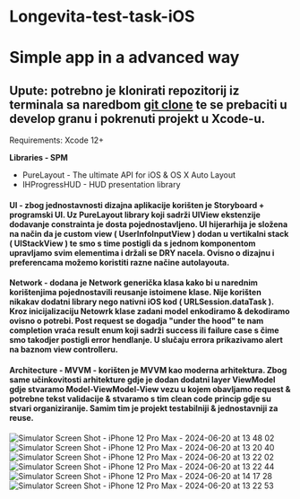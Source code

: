 # Longevita-test-task-iOS

# Simple app in a advanced way

## Upute: potrebno je klonirati repozitorij iz terminala sa naredbom <ins>git clone</ins> te se prebaciti u develop granu i pokrenuti projekt u Xcode-u.
Requirements: Xcode 12+

**Libraries - SPM**

* PureLayout - The ultimate API for iOS & OS X Auto Layout
* IHProgressHUD - HUD presentation library

#### UI - zbog jednostavnosti dizajna aplikacije korišten je Storyboard + programski UI. Uz PureLayout library koji sadrži UIView ekstenzije dodavanje constrainta je dosta pojednostavljeno. UI hijerarhija je složena na način da je custom view ( UserInfoInputView ) dodan u vertikalni stack ( UIStackView ) te smo s time postigli da s jednom komponentom upravljamo svim elementima i držali se DRY nacela. Ovisno o dizajnu i preferencama možemo koristiti razne načine autolayouta.

#### Network  -  dodana je Network generička klasa kako bi u narednim korištenjima pojednostavili reusanje istoimene klase. Nije korišten nikakav dodatni library nego nativni iOS kod ( URLSession.dataTask ). Kroz inicijalizaciju Netowrk klase zadani model enkodiramo & dekodiramo ovisno o potrebi. Post request se dogadja "under the hood" te nam completion vraća result enum koji sadrži success ili failure case s čime smo takodjer postigli error hendlanje. U slučaju errora prikazivamo alert na baznom view controlleru.

#### Architecture - MVVM -  korišten je MVVM kao moderna arhitektura. Zbog same učinkovitosti arhitekture gdje je dodan dodatni layer ViewModel gdje stvaramo Model-ViewModel-View vezu u kojem obavljamo request & potrebne tekst validacije & stvaramo s tim clean code princip gdje su stvari organiziranije. Samim tim je projekt testabilniji & jednostavniji za reuse.

![Simulator Screen Shot - iPhone 12 Pro Max - 2024-06-20 at 13 48 02](https://github.com/Peroi7/Longevita-test-task-iOS/assets/50051000/d0e7b462-f736-4713-ac66-64818f9414cd)
![Simulator Screen Shot - iPhone 12 Pro Max - 2024-06-20 at 13 20 40](https://github.com/Peroi7/Longevita-test-task-iOS/assets/50051000/8aabf69e-cffd-4dfa-a57d-5fa4dec7e830)
![Simulator Screen Shot - iPhone 12 Pro Max - 2024-06-20 at 13 22 02](https://github.com/Peroi7/Longevita-test-task-iOS/assets/50051000/8c60c242-4d35-4246-a033-87c93d041eb9)
![Simulator Screen Shot - iPhone 12 Pro Max - 2024-06-20 at 13 22 44](https://github.com/Peroi7/Longevita-test-task-iOS/assets/50051000/834772b5-e891-4aba-a306-7efdd569e45b)
![Simulator Screen Shot - iPhone 12 Pro Max - 2024-06-20 at 14 17 28](https://github.com/Peroi7/Longevita-test-task-iOS/assets/50051000/7aa6b120-268e-42f4-8000-ae2e913344aa)
![Simulator Screen Shot - iPhone 12 Pro Max - 2024-06-20 at 13 22 53](https://github.com/Peroi7/Longevita-test-task-iOS/assets/50051000/3a830807-adf4-41ad-b0a9-b546af067de9)














